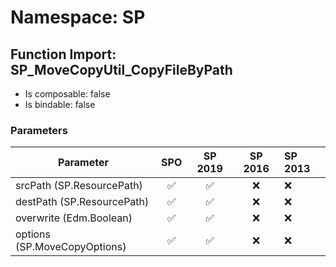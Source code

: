 # Namespace: SP

## Function Import: SP_MoveCopyUtil_CopyFileByPath

- Is composable: false
- Is bindable: false

### Parameters

Parameter | SPO | SP 2019 | SP 2016 | SP 2013
----------|:---:|:-------:|:-------:|:-------
srcPath (SP.ResourcePath) | ✅ | ✅ | ❌ | ❌
destPath (SP.ResourcePath) | ✅ | ✅ | ❌ | ❌
overwrite (Edm.Boolean) | ✅ | ✅ | ❌ | ❌
options (SP.MoveCopyOptions) | ✅ | ✅ | ❌ | ❌
